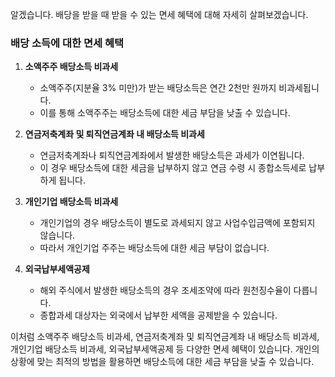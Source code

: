 알겠습니다. 배당을 받을 때 받을 수 있는 면세 혜택에 대해 자세히 살펴보겠습니다.

### 배당 소득에 대한 면세 혜택

1. **소액주주 배당소득 비과세**
   - 소액주주(지분율 3% 미만)가 받는 배당소득은 연간 2천만 원까지 비과세됩니다. 
   - 이를 통해 소액주주는 배당소득에 대한 세금 부담을 낮출 수 있습니다.

2. **연금저축계좌 및 퇴직연금계좌 내 배당소득 비과세**
   - 연금저축계좌나 퇴직연금계좌에서 발생한 배당소득은 과세가 이연됩니다. 
   - 이 경우 배당소득에 대한 세금을 납부하지 않고 연금 수령 시 종합소득세로 납부하게 됩니다.

3. **개인기업 배당소득 비과세**
   - 개인기업의 경우 배당소득이 별도로 과세되지 않고 사업수입금액에 포함되지 않습니다. 
   - 따라서 개인기업 주주는 배당소득에 대한 세금 부담이 없습니다.

4. **외국납부세액공제**
   - 해외 주식에서 발생한 배당소득의 경우 조세조약에 따라 원천징수율이 다릅니다. 
   - 종합과세 대상자는 외국에서 납부한 세액을 공제받을 수 있습니다.

이처럼 소액주주 배당소득 비과세, 연금저축계좌 및 퇴직연금계좌 내 배당소득 비과세, 개인기업 배당소득 비과세, 외국납부세액공제 등 다양한 면세 혜택이 있습니다. 개인의 상황에 맞는 최적의 방법을 활용하면 배당소득에 대한 세금 부담을 낮출 수 있습니다. 
